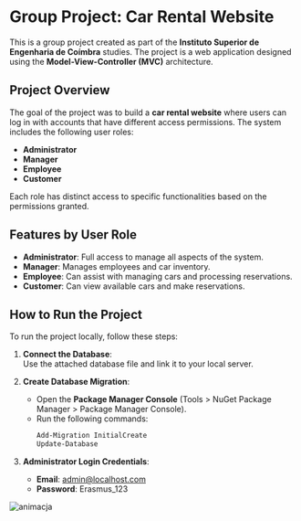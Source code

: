 # Group Project: Car Rental Website

This is a group project created as part of the **Instituto Superior de Engenharia de Coímbra** studies. The project is a web application designed using the **Model-View-Controller (MVC)** architecture.

## Project Overview

The goal of the project was to build a **car rental website** where users can log in with accounts that have different access permissions. The system includes the following user roles:

- **Administrator**
- **Manager**
- **Employee**
- **Customer**

Each role has distinct access to specific functionalities based on the permissions granted.

## Features by User Role

- **Administrator**: Full access to manage all aspects of the system.
- **Manager**: Manages employees and car inventory.
- **Employee**: Can assist with managing cars and processing reservations.
- **Customer**: Can view available cars and make reservations.

## How to Run the Project

To run the project locally, follow these steps:

1. **Connect the Database**:  
   Use the attached database file and link it to your local server.

2. **Create Database Migration**:
   - Open the **Package Manager Console** (Tools > NuGet Package Manager > Package Manager Console).
   - Run the following commands:
     ```bash
     Add-Migration InitialCreate
     Update-Database
     ```

3. **Administrator Login Credentials**:  
   - **Email**: admin@localhost.com  
   - **Password**: Erasmus_123

![animacja](https://github.com/user-attachments/assets/e507b455-cffe-4389-9d05-d2183d1ba4b4)
